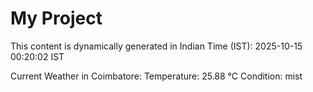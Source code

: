 # My Project

This content is dynamically generated in Indian Time (IST): 2025-10-15 00:20:02 IST


Current Weather in Coimbatore:
Temperature: 25.88 °C
Condition: mist
